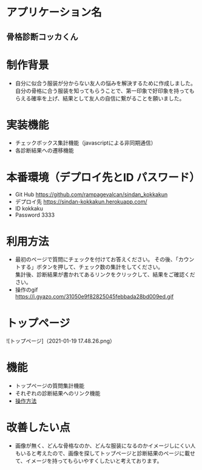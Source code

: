 # アプリケーション名
## 骨格診断コッカくん


# 制作背景
- 自分に似合う服装が分からない友人の悩みを解決するために作成しました。  
自分の骨格に合う服装を知ってもらうことで、第一印象で好印象を持ってもらえる確率を上げ、結果として友人の自信に繋がることを願いました。

# 実装機能
- チェックボックス集計機能（javascriptによる非同期通信）
- 各診断結果への遷移機能


# 本番環境（デプロイ先とID パスワード）
- Git Hub https://github.com/rampagevalcan/sindan_kokkakun
- デプロイ先 https://sindan-kokkakun.herokuapp.com/
- ID kokkaku 
- Password 3333


# 利用方法
- 最初のページで質問にチェックを付けてお答えください。  その後、「カウントする」ボタンを押して、チェック数の集計をしてください。  
集計後、診断結果が書かれてあるリンクをクリックして、結果をご確認ください。
- 操作のgif　https://i.gyazo.com/31050e9f82825045febbada28bd009ed.gif


# トップページ
![トップページ]（2021-01-19 17.48.26.png）


# 機能
- トップページの質問集計機能
- それぞれの診断結果へのリンク機能
- [操作方法](https://i.gyazo.com/31050e9f82825045febbada28bd009ed.gif)


# 改善したい点
- 画像が無く、どんな骨格なのか、どんな服装になるのかイメージしにくい人もいると考えたので、画像を探してトップページと診断結果のページに載せて、イメージを持ってもらいやすくしたいと考えております。
